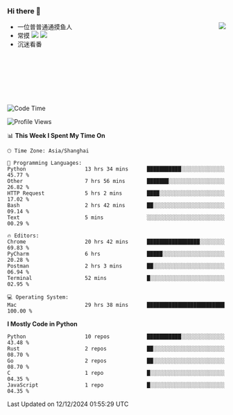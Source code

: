 ### Hi there 👋


<a href="https://github.com/yanlc39">
  <img align="right" src="https://github-readme-stats.vercel.app/api?username=yanlc39&show_icons=true&hide_border=true&icon_color=586069&title_color=a0a9af">
</a>

- 一位普普通通摸鱼人
- 常摸 ![](https://img.shields.io/badge/-Python-3e74a2?style=flat-square&logo=Python&logoColor=fff) ![](https://img.shields.io/badge/-C%2B%2B-brightgreen?style=flat-square)
- 沉迷看番



<br><br><br><br><br><br>


<!--START_SECTION:waka-->
![Code Time](http://img.shields.io/badge/Code%20Time-597%20hrs%2025%20mins-blue)

![Profile Views](http://img.shields.io/badge/Profile%20Views-0-blue)

📊 **This Week I Spent My Time On** 

```text
🕑︎ Time Zone: Asia/Shanghai

💬 Programming Languages: 
Python                   13 hrs 34 mins      ███████████░░░░░░░░░░░░░░   45.77 % 
Other                    7 hrs 56 mins       ███████░░░░░░░░░░░░░░░░░░   26.82 % 
HTTP Request             5 hrs 2 mins        ████░░░░░░░░░░░░░░░░░░░░░   17.02 % 
Bash                     2 hrs 42 mins       ██░░░░░░░░░░░░░░░░░░░░░░░   09.14 % 
Text                     5 mins              ░░░░░░░░░░░░░░░░░░░░░░░░░   00.29 % 

🔥 Editors: 
Chrome                   20 hrs 42 mins      █████████████████░░░░░░░░   69.83 % 
PyCharm                  6 hrs               █████░░░░░░░░░░░░░░░░░░░░   20.28 % 
Postman                  2 hrs 3 mins        ██░░░░░░░░░░░░░░░░░░░░░░░   06.94 % 
Terminal                 52 mins             █░░░░░░░░░░░░░░░░░░░░░░░░   02.95 % 

💻 Operating System: 
Mac                      29 hrs 38 mins      █████████████████████████   100.00 % 
```

**I Mostly Code in Python** 

```text
Python                   10 repos            ███████████░░░░░░░░░░░░░░   43.48 % 
Rust                     2 repos             ██░░░░░░░░░░░░░░░░░░░░░░░   08.70 % 
Go                       2 repos             ██░░░░░░░░░░░░░░░░░░░░░░░   08.70 % 
C                        1 repo              █░░░░░░░░░░░░░░░░░░░░░░░░   04.35 % 
JavaScript               1 repo              █░░░░░░░░░░░░░░░░░░░░░░░░   04.35 % 
```




 Last Updated on 12/12/2024 01:55:29 UTC
<!--END_SECTION:waka-->
